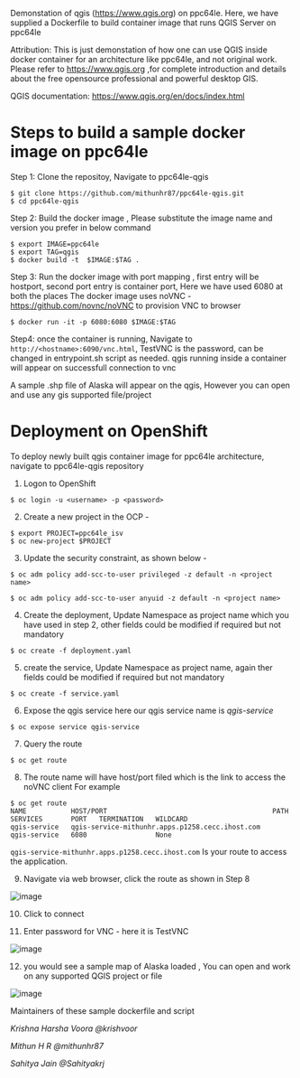 Demonstation of qgis (https://www.qgis.org) on ppc64le. 
Here, we have supplied a Dockerfile to build container image that runs QGIS Server on ppc64le

Attribution: 
This is just demonstation of how one can use QGIS inside docker container for an architecture like ppc64le, and not original work. 
Please refer to https://www.qgis.org ,for complete introduction and details about the free opensource professional and powerful desktop GIS.

QGIS documentation: https://www.qgis.org/en/docs/index.html

# Steps to build a sample docker image on ppc64le 

Step 1: Clone the repositoy, Navigate to ppc64le-qgis

```
$ git clone https://github.com/mithunhr87/ppc64le-qgis.git
$ cd ppc64le-qgis

```

Step 2: Build the docker image , Please substitute the image name and version you prefer in below command

```
$ export IMAGE=ppc64le
$ export TAG=qgis
$ docker build -t  $IMAGE:$TAG .

```

Step 3: Run the docker image with port mapping , first entry will be hostport, second port entry is container port, Here we have used 6080 at both the places
        The docker image uses noVNC - https://github.com/novnc/noVNC to provision VNC to browser

```
$ docker run -it -p 6080:6080 $IMAGE:$TAG

```

Step4: once the container is running, Navigate to ``` http://<hostname>:6090/vnc.html ```, TestVNC is the password, can be changed in entrypoint.sh script as needed. qgis running inside a container will appear on successfull connection to vnc

A sample .shp file of Alaska will appear on the qgis, However you can open and use any gis supported file/project 


#  Deployment on OpenShift

To deploy newly built qgis container image for ppc64le architecture, navigate to ppc64le-qgis repository

1. Logon to OpenShift 

```
$ oc login -u <username> -p <password>

```

2. Create a new project in the OCP -

```
$ export PROJECT=ppc64le_isv
$ oc new-project $PROJECT
```

3. Update the security constraint, as shown below -
```
$ oc adm policy add-scc-to-user privileged -z default -n <project name>

$ oc adm policy add-scc-to-user anyuid -z default -n <project name>
```
4. Create the deployment, Update Namespace as project name which you have used in step 2, other fields could be modified if required but not mandatory
```
$ oc create -f deployment.yaml
```

5. create the service, Update Namespace as project name, again ther fields could be modified if required but not mandatory
```
$ oc create -f service.yaml
```

6. Expose the qgis service here our qgis service name is *qgis-service*
```
$ oc expose service qgis-service
```

7. Query  the route 
```
$ oc get route
```

8. The route name will have host/port filed which is the link to access the noVNC client
For example
```
$ oc get route
NAME           HOST/PORT                                         PATH   SERVICES       PORT   TERMINATION   WILDCARD
qgis-service   qgis-service-mithunhr.apps.p1258.cecc.ihost.com          qgis-service   6080                 None
```
`qgis-service-mithunhr.apps.p1258.cecc.ihost.com` Is your route to access the application.


9. Navigate via web browser, click the route as shown in Step 8

![image](https://user-images.githubusercontent.com/59821167/121920113-55c7be00-cd55-11eb-962c-20cb752dc70f.png)


10. Click to connect


11. Enter password for VNC - here it is TestVNC

![image](https://user-images.githubusercontent.com/59821167/121920290-87408980-cd55-11eb-8140-5faaca25073b.png)


12. you would  see a sample map of Alaska loaded , You can open and work on any supported QGIS project or file 

![image](https://user-images.githubusercontent.com/59821167/121920417-a5a68500-cd55-11eb-8dc1-b73f95b2ce31.png)


Maintainers of these sample dockerfile and script

_Krishna Harsha Voora @krishvoor_

_Mithun H R @mithunhr87_

_Sahitya Jain @Sahityakrj_
